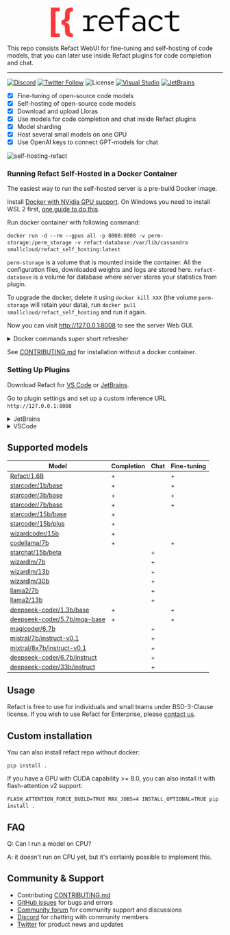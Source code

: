 <p align='center'>
  <picture>
   <source width='300px' alt='White Refact Logo' media="(prefers-color-scheme: dark)" srcset="white-refact-logo.svg">
   <img width='300px' alt="Black Refact Logo" src="refact-logo.svg">
  </picture>
</p>

This repo consists Refact WebUI for fine-tuning and self-hosting of code models, that you can later use inside Refact plugins for code completion and chat. 

---

[![Discord](https://img.shields.io/discord/1037660742440194089?logo=discord&label=Discord&link=https%3A%2F%2Fsmallcloud.ai%2Fdiscord)](https://smallcloud.ai/discord)
[![Twitter Follow](https://img.shields.io/twitter/follow/refact_ai)](https://twitter.com/intent/follow?screen_name=refact_ai)
![License](https://img.shields.io/github/license/smallcloudai/refact?cacheSeconds=1000)
[![Visual Studio](https://img.shields.io/visual-studio-marketplace/d/smallcloud.codify?label=VS%20Code)](https://marketplace.visualstudio.com/items?itemName=smallcloud.codify)
[![JetBrains](https://img.shields.io/jetbrains/plugin/d/com.smallcloud.codify?label=JetBrains)](https://plugins.jetbrains.com/plugin/20647-codify)

- [x] Fine-tuning of open-source code models
- [x] Self-hosting of open-source code models 
- [x] Download and upload Lloras
- [x] Use models for code completion and chat inside Refact plugins 
- [x] Model sharding
- [x] Host several small models on one GPU
- [x] Use OpenAI keys to connect GPT-models for chat 

![self-hosting-refact](https://github.com/smallcloudai/refact/assets/5008686/18e48b42-b638-4606-bde0-cadd47fd26e7)

### Running Refact Self-Hosted in a Docker Container

The easiest way to run the self-hosted server is a pre-build Docker image.

Install [Docker with NVidia GPU support](https://docs.nvidia.com/datacenter/cloud-native/container-toolkit/install-guide.html#docker).
On Windows you need to install WSL 2 first, [one guide to do this](https://docs.docker.com/desktop/install/windows-install).

Run docker container with following command:
```commandline
docker run -d --rm --gpus all -p 8008:8008 -v perm-storage:/perm_storage -v refact-database:/var/lib/cassandra smallcloud/refact_self_hosting:latest
```

`perm-storage` is a volume that is mounted inside the container. All the configuration files, downloaded weights and logs are stored here.
`refact-database` is a volume for database where server stores your statistics from plugin.

To upgrade the docker, delete it using `docker kill XXX` (the volume `perm-storage` will retain your
data), run `docker pull smallcloud/refact_self_hosting` and run it again.

Now you can visit http://127.0.0.1:8008 to see the server Web GUI.


<details><summary>Docker commands super short refresher</summary>
Add your yourself to docker group to run docker without sudo (works for Linux):

```commandline
sudo usermod -aG docker {your user}
```

List all containers:

```commandline
docker ps -a
```

Start and stop existing containers (stop doesn't remove them):

```commandline
docker start XXX
docker stop XXX
```

Shows messages from a container:
```commandline
docker logs -f XXX
```

Remove a container and all its data (except data inside a volume):
```commandline
docker rm XXX
```

Check out or delete a docker volume:
```commandline
docker volume inspect VVV
docker volume rm VVV
```
</details>

See [CONTRIBUTING.md](CONTRIBUTING.md) for installation without a docker container.



### Setting Up Plugins


Download Refact for [VS Code](https://marketplace.visualstudio.com/items?itemName=smallcloud.codify) or [JetBrains](https://plugins.jetbrains.com/plugin/20647-refact-ai).

Go to plugin settings and set up a custom inference URL `http://127.0.0.1:8008`

<details><summary>JetBrains</summary>
Settings > Tools > Refact.ai > Advanced > Inference URL
</details>
<details><summary>VSCode</summary>
Extensions > Refact.ai Assistant > Settings > Infurl
</details>


## Supported models

| Model                                                                                             | Completion | Chat | Fine-tuning |
|---------------------------------------------------------------------------------------------------|------------|------|-------------|
| [Refact/1.6B](https://huggingface.co/smallcloudai/Refact-1_6B-fim)                                | +          |      | +           |
| [starcoder/1b/base](https://huggingface.co/smallcloudai/starcoderbase-1b)                         | +          |      | +           |
| [starcoder/3b/base](https://huggingface.co/smallcloudai/starcoderbase-3b)                         | +          |      | +           |
| [starcoder/7b/base](https://huggingface.co/smallcloudai/starcoderbase-7b)                         | +          |      | +           |
| [starcoder/15b/base](https://huggingface.co/TheBloke/starcoder-GPTQ)                              | +          |      |             |
| [starcoder/15b/plus](https://huggingface.co/TheBloke/starcoderplus-GPTQ)                          | +          |      |             |
| [wizardcoder/15b](https://huggingface.co/TheBloke/WizardCoder-15B-1.0-GPTQ)                       | +          |      |             |
| [codellama/7b](https://huggingface.co/TheBloke/CodeLlama-7B-fp16)                                 | +          |      | +           |
| [starchat/15b/beta](https://huggingface.co/TheBloke/starchat-beta-GPTQ)                           |            | +    |             |
| [wizardlm/7b](https://huggingface.co/TheBloke/WizardLM-7B-V1.0-Uncensored-GPTQ)                   |            | +    |             |
| [wizardlm/13b](https://huggingface.co/TheBloke/WizardLM-13B-V1.1-GPTQ)                            |            | +    |             |
| [wizardlm/30b](https://huggingface.co/TheBloke/WizardLM-30B-fp16)                                 |            | +    |             |
| [llama2/7b](https://huggingface.co/TheBloke/Llama-2-7b-Chat-GPTQ)                                 |            | +    |             |
| [llama2/13b](https://huggingface.co/TheBloke/Llama-2-13B-chat-GPTQ)                               |            | +    |             |
| [deepseek-coder/1.3b/base](https://huggingface.co/deepseek-ai/deepseek-coder-1.3b-base)           | +          |      | +           |
| [deepseek-coder/5.7b/mqa-base](https://huggingface.co/deepseek-ai/deepseek-coder-5.7bmqa-base)    | +          |      | +           |
| [magicoder/6.7b](https://huggingface.co/TheBloke/Magicoder-S-DS-6.7B-GPTQ)                        |            | +    |             |
| [mistral/7b/instruct-v0.1](https://huggingface.co/TheBloke/Mistral-7B-Instruct-v0.1-GPTQ)         |            | +    |             |
| [mixtral/8x7b/instruct-v0.1](https://huggingface.co/mistralai/Mixtral-8x7B-Instruct-v0.1)         |            | +    |             |
| [deepseek-coder/6.7b/instruct](https://huggingface.co/TheBloke/deepseek-coder-6.7B-instruct-GPTQ) |            | +    |             |
| [deepseek-coder/33b/instruct](https://huggingface.co/deepseek-ai/deepseek-coder-33b-instruct)     |            | +    |             |

## Usage

Refact is free to use for individuals and small teams under BSD-3-Clause license. If you wish to use Refact for Enterprise, please [contact us](https://refact.ai/contact/).

## Custom installation

You can also install refact repo without docker:
```shell
pip install .
```
If you have a GPU with CUDA capability >= 8.0, you can also install it with flash-attention v2 support:
```shell
FLASH_ATTENTION_FORCE_BUILD=TRUE MAX_JOBS=4 INSTALL_OPTIONAL=TRUE pip install .
```

## FAQ

Q: Can I run a model on CPU?

A: it doesn't run on CPU yet, but it's certainly possible to implement this.

## Community & Support

- Contributing [CONTRIBUTING.md](CONTRIBUTING.md)
- [GitHub issues](https://github.com/smallcloudai/refact/issues) for bugs and errors
- [Community forum](https://github.com/smallcloudai/refact/discussions) for community support and discussions
- [Discord](https://www.smallcloud.ai/discord) for chatting with community members
- [Twitter](https://twitter.com/refact_ai) for product news and updates
